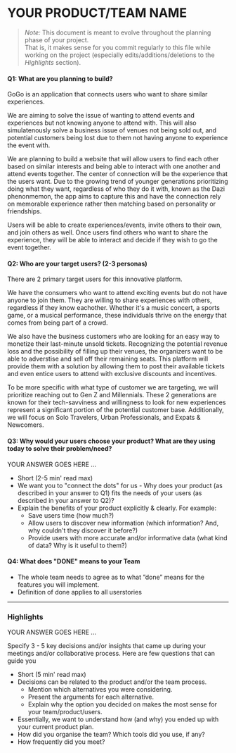 # YOUR PRODUCT/TEAM NAME

 > _Note:_ This document is meant to evolve throughout the planning phase of your project.    
 > That is, it makes sense for you commit regularly to this file while working on the project (especially edits/additions/deletions to the _Highlights_ section).

#### **Q1: What are you planning to build?**

GoGo is an application that connects users who want to share similar experiences. 

We are aiming to solve the issue of wanting to attend events and experiences but not knowing anyone
to attend with. This will also simulatenously solve a business issue of venues not being sold out,
and potential customers being lost due to them not having anyone to experience the event with. 

We are planning to build a website that will allow users to find each other based on
similar interests and being able to interact with one another and attend events together.
The center of connection will be the experience that the users want. Due to the growing 
trend of younger generations prioritizing doing what they want, regardless of who they do it with,
known as the Dazi phenonmemon, the app aims to capture this and have the connection rely on memorable 
experience rather then matching based on personality or friendships.

Users will be able to create experiences/events, invite others to their own, and join others as well.
Once users find others who want to share the experience, they will be able to interact and decide if they 
wish to go the event together. 


#### **Q2: Who are your target users? (2-3 personas)**

There are 2 primary target users for this innovative platform.

We have the consumers who want to attend exciting events but do not have anyone to join them. They are willing to share experiences with others, regardless if they know eachother. Whether it's a music concert, a sports game, or a musical performance, these individuals thrive on the energy that comes from being part of a crowd. 

We also have the business customers who are looking for an easy way to monetize their last-minute unsold tickets. Recognizing the potential revenue loss and the possibility of filling up their venues, the organizers want to be able to adverstise and sell off their remaining seats. This platform will provide them with a solution by allowing them to post their available tickets and even entice users to attend with exclusive discounts and incentives.

To be more specific with what type of customer we are targeting, we will prioritize reaching out to Gen Z and Millennials. These 2 generations are known for their tech-savviness and willingness to look for new experiences represent a significant portion of the potential customer base. Additionally, we will focus on Solo Travelers, Urban Professionals, and Expats & Newcomers.

#### Q3: Why would your users choose your product? What are they using today to solve their problem/need?

YOUR ANSWER GOES HERE ...

 * Short (2-5 min' read max)
 * We want you to "connect the dots" for us - Why does your product (as described in your answer to Q1) fits the needs of your users (as described in your answer to Q2)?
 * Explain the benefits of your product explicitly & clearly. For example:
    * Save users time (how much?)
    * Allow users to discover new information (which information? And, why couldn't they discover it before?)
    * Provide users with more accurate and/or informative data (what kind of data? Why is it useful to them?)


#### Q4: What does "DONE" means to your Team 
 * The whole team needs to agree as to what ”done” means for the features you will
   implement.
 * Definition of done applies to all userstories

----



### Highlights

YOUR ANSWER GOES HERE ...

Specify 3 - 5 key decisions and/or insights that came up during your meetings
and/or collaborative process. Here are few questions that can guide you

 * Short (5 min' read max)
 * Decisions can be related to the product and/or the team process.
    * Mention which alternatives you were considering.
    * Present the arguments for each alternative.
    * Explain why the option you decided on makes the most sense for your team/product/users.
 * Essentially, we want to understand how (and why) you ended up with your current product plan.
 * How did you organise the team? Which tools did you use, if any?
 * How frequently did you meet?
 
 
  

